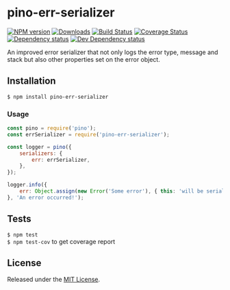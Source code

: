 # pino-err-serializer

[![NPM version][npm-image]][npm-url] [![Downloads][downloads-image]][npm-url] [![Build Status][travis-image]][travis-url] [![Coverage Status][coveralls-image]][coveralls-url] [![Dependency status][david-dm-image]][david-dm-url] [![Dev Dependency status][david-dm-dev-image]][david-dm-dev-url]

[npm-url]:https://npmjs.org/package/pino-err-serializer
[downloads-image]:http://img.shields.io/npm/dm/pino-err-serializer.svg
[npm-image]:http://img.shields.io/npm/v/pino-err-serializer.svg
[travis-url]:https://travis-ci.org/IndigoUnited/pino-err-serializer
[travis-image]:http://img.shields.io/travis/IndigoUnited/pino-err-serializer/master.svg
[coveralls-url]:https://coveralls.io/r/IndigoUnited/pino-err-serializer
[coveralls-image]:https://img.shields.io/coveralls/IndigoUnited/pino-err-serializer/master.svg
[david-dm-url]:https://david-dm.org/IndigoUnited/pino-err-serializer
[david-dm-image]:https://img.shields.io/david/IndigoUnited/pino-err-serializer.svg
[david-dm-dev-url]:https://david-dm.org/IndigoUnited/pino-err-serializer#info=devDependencies
[david-dm-dev-image]:https://img.shields.io/david/dev/IndigoUnited/pino-err-serializer.svg

An improved error serializer that not only logs the error type, message and stack but also other properties set on the error object.


## Installation

`$ npm install pino-err-serializer`


### Usage

```js
const pino = require('pino');
const errSerializer = require('pino-err-serializer');

const logger = pino({
    serializers: {
        err: errSerializer,
    },
});

logger.info({
    err: Object.assign(new Error('Some error'), { this: 'will be serialized' })
}, 'An error occurred!');
```


## Tests

`$ npm test`   
`$ npm test-cov` to get coverage report


## License

Released under the [MIT License](http://www.opensource.org/licenses/mit-license.php).
